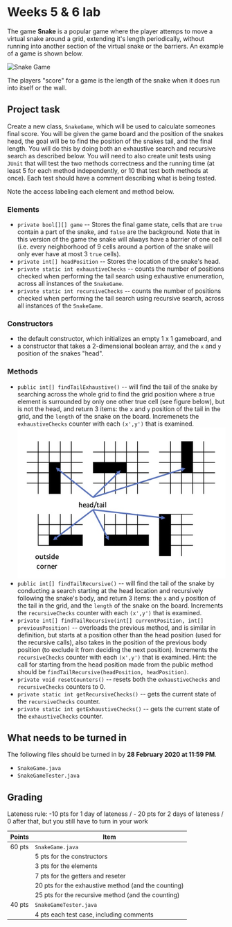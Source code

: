 # Weeks 5 & 6 lab

The game **Snake** is a popular game where the player attemps to move a virtual snake around a grid,
extending it's length periodically, 
without running into another section of the virtual snake or the barriers. 
An example of a game is shown below. 

![Snake Game](https://miro.medium.com/max/1600/1*dQzFEaAHwxouaImAuUd3EQ.gif)

The players "score" for a game is the length of the snake when it does run into itself or the wall. 

## Project task

Create a new class, `SnakeGame`, which will be used to calculate someones final score. 
You will be given the game board and the position of the snakes head, the goal will be to find the position of the snakes tail, 
and the final length. 
You will do this by doing both an exhaustive search and recursive search as described below. 
You will need to also create unit tests using `JUnit` that will test the two methods correctness and the running time (at least 5 for each method independently, or 10 that test both methods at once). 
Each test should have a comment describing what is being tested. 

Note the access labeling each element and method below. 

### Elements 
*  `private bool[][] game` -- Stores the final game state, cells that are `true` contain a part of the snake, and `false` are the background. Note that in this version of the game the snake will always have a barrier of one cell (i.e. every neighborhood of 9 cells around a portion of the snake will only ever have at most 3 `true` cells).
* `private int[] headPosition` -- Stores the location of the snake's head. 
* `private static int exhaustiveChecks` -- counts the number of positions checked when performing the tail search using exhaustive enumeration, across all instances of the `SnakeGame`. 
* `private static int recursiveChecks` -- counts the number of positions checked when performing the tail search using recursive search, across all instances of the `SnakeGame`.

### Constructors
* the default constructor, which initializes an empty 1 x 1 gameboard, and 
* a constructor that takes a 2-dimensional boolean array, and the `x` and `y` position of the snakes "head".

### Methods
* `public int[] findTailExhaustive()` -- will find the tail of the snake by searching across the whole grid to find the grid position where a true element is surrounded by only one other true cell (see figure below), but is not the head, and return 3 items: the `x` and `y` position of the tail in the grid, and the `length` of the snake on the board. Incremenets the `exhaustiveChecks` counter with each `(x',y')` that is examined.
![Head and Tail example](/images/headTailExample.jpg)
* `public int[] findTailRecursive()` -- will find the tail of the snake by conducting a search starting at the head location and recursively following the snake's body, and return 3 items: the `x` and `y` position of the tail in the grid, and the `length` of the snake on the board. Increments the `recursiveChecks` counter with each `(x',y')` that is examined.
* `private int[] findTailRecursive(int[] currentPosition, int[] previousPosition)` -- overloads the previous method, and is similar in definition, but starts at a position other than the head position (used for the recursive calls), also takes in the position of the previous body position (to exclude it from deciding the next position). Increments the `recursiveChecks` counter with each `(x',y')` that is examined. Hint: the call for starting from the head position made from the public method should be `findTailRecursive(headPosition, headPosition)`.
* `private void resetCounters()` -- resets both the `exhaustiveChecks` and `recursiveChecks` counters to 0. 
* `private static int getRecursiveChecks()` -- gets the current state of the `recursiveChecks` counter. 
* `private static int getExhaustiveChecks()` -- gets the current state of the `exhaustiveChecks` counter. 

## What needs to be turned in
The following files should be turned in by **28 February 2020 at 11:59 PM**.
* `SnakeGame.java`
* `SnakeGameTester.java`

## Grading 
Lateness rule: -10 pts for 1 day of lateness / - 20 pts for 2 days of lateness / 0 after that, but you still have to turn in your work 

| Points | Item |
| --- | --- |
| 60 pts	| `SnakeGame.java` |
| | 5 pts for the constructors |
| | 3 pts for the elements |
| | 7 pts for the getters and reseter |
| | 20 pts for the exhaustive method (and the counting) |
| | 25 pts for the recursive method (and the counting) |
| 40 pts	| `SnakeGameTester.java`| 
| | 4 pts each test case, including comments|
